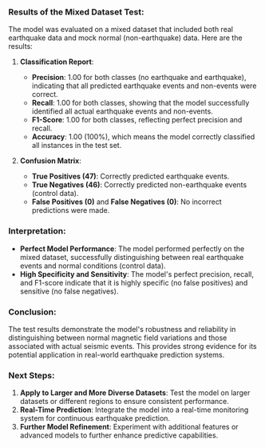 ### Results of the Mixed Dataset Test:

The model was evaluated on a mixed dataset that included both real earthquake data and mock normal (non-earthquake) data. Here are the results:

1. **Classification Report**:
   - **Precision**: 1.00 for both classes (no earthquake and earthquake), indicating that all predicted earthquake events and non-events were correct.
   - **Recall**: 1.00 for both classes, showing that the model successfully identified all actual earthquake events and non-events.
   - **F1-Score**: 1.00 for both classes, reflecting perfect precision and recall.
   - **Accuracy**: 1.00 (100%), which means the model correctly classified all instances in the test set.

2. **Confusion Matrix**:
   - **True Positives (47)**: Correctly predicted earthquake events.
   - **True Negatives (46)**: Correctly predicted non-earthquake events (control data).
   - **False Positives (0)** and **False Negatives (0)**: No incorrect predictions were made.

### Interpretation:

- **Perfect Model Performance**: The model performed perfectly on the mixed dataset, successfully distinguishing between real earthquake events and normal conditions (control data).
- **High Specificity and Sensitivity**: The model's perfect precision, recall, and F1-score indicate that it is highly specific (no false positives) and sensitive (no false negatives).

### Conclusion:

The test results demonstrate the model's robustness and reliability in distinguishing between normal magnetic field variations and those associated with actual seismic events. This provides strong evidence for its potential application in real-world earthquake prediction systems.

### Next Steps:

1. **Apply to Larger and More Diverse Datasets**: Test the model on larger datasets or different regions to ensure consistent performance.
2. **Real-Time Prediction**: Integrate the model into a real-time monitoring system for continuous earthquake prediction.
3. **Further Model Refinement**: Experiment with additional features or advanced models to further enhance predictive capabilities.